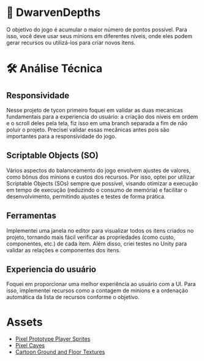 # 🎯 DwarvenDepths 
O objetivo do jogo é acumular o maior número de pontos possível. Para isso, você deve usar seus minions em diferentes níveis, onde eles podem gerar recursos ou utilizá-los para criar novos itens.

# 🛠️ Análise Técnica
## Responsividade
Nesse projeto de tycon primeiro foquei em validar as duas mecanicas fundamentais para a experiencia do usuário: a criação dos níveis em ordem e o scroll deles pela tela, fiz isso em uma branch separada a fim de não poluir o projeto. Precisei validar essas mecânicas antes pois são importantes para a responsividade do jogo.
## Scriptable Objects (SO)
Vários aspectos do balanceamento do jogo envolvem ajustes de valores, como bônus dos minions e custos dos recursos. Por isso, optei por utilizar Scriptable Objects (SOs) sempre que possível, visando otimizar a execução em tempo de execução (reduzindo o consumo de memória) e facilitar o desenvolvimento, permitindo ajustes e testes de forma prática.
## Ferramentas
Implementei uma janela no editor para visualizar todos os itens criados no projeto, tornando mais fácil verificar as propriedades (como custo, componentes, etc.) de cada item. Além disso, criei testes no Unity para validar as relações e componentes dos itens.
## Experiencia do usuário 
Foquei em proporcionar uma melhor experiência ao usuário com a UI. Para isso, implementei recursos como a contagem de minions e a ordenação automática da lista de recursos conforme o objetivo.

# Assets
* [Pixel Prototype Player Sprites](https://assetstore.unity.com/packages/2d/characters/pixel-prototype-player-sprites-221542)
* [Pixel Caves](https://assetstore.unity.com/packages/2d/environments/pixel-caves-136235)
* [Cartoon Ground and Floor Textures](https://assetstore.unity.com/packages/2d/textures-materials/floors/cartoon-ground-and-floor-textures-68398)

